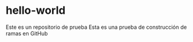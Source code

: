 # hello-world
Este es un repositorio de prueba 
Esta es una prueba de construcción de ramas en GitHub
